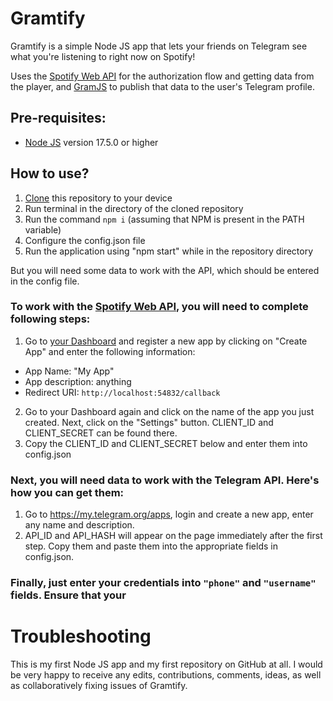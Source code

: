 # Gramtify

Gramtify is a simple Node JS app that lets your friends on Telegram see what you're listening to right now on Spotify!

Uses the [Spotify Web API](https://developer.spotify.com/documentation/web-api) for the authorization flow and getting data from the player, and [GramJS](https://gram.js.org/) to publish that data to the user's Telegram profile.

## Pre-requisites:

-   [Node JS](https://nodejs.org/en/download/prebuilt-installer) version 17.5.0 or higher

## How to use?

1. [Clone](https://docs.github.com/en/repositories/creating-and-managing-repositories/cloning-a-repository) this repository to your device
2. Run terminal in the directory of the cloned repository
3. Run the command `npm i` (assuming that NPM is present in the PATH variable)
4. Configure the config.json file
5. Run the application using "npm start" while in the repository directory

But you will need some data to work with the API, which should be entered in the config file.

### To work with the [Spotify Web API](https://developer.spotify.com/documentation/web-api), you will need to complete following steps:

1. Go to [your Dashboard](https://developer.spotify.com/dashboard) and register a new app by clicking on "Create App" and enter the following information:

-   App Name: "My App"
-   App description: anything
-   Redirect URI: `http://localhost:54832/callback`

2. Go to your Dashboard again and click on the name of the app you just created. Next, click on the "Settings" button. CLIENT_ID and CLIENT_SECRET can be found there.
3. Copy the CLIENT_ID and CLIENT_SECRET below and enter them into config.json

### Next, you will need data to work with the Telegram API. Here's how you can get them:

1. Go to https://my.telegram.org/apps, login and create a new app, enter any name and description.
2. API_ID and API_HASH will appear on the page immediately after the first step. Copy them and paste them into the appropriate fields in config.json.

### Finally, just enter your credentials into `"phone"` and `"username"` fields. Ensure that your 

# Troubleshooting

This is my first Node JS app and my first repository on GitHub at all. I would be very happy to receive any edits, contributions, comments, ideas, as well as collaboratively fixing issues of Gramtify.

